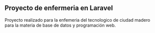 ## Proyecto de enfermeria en Laravel
<p>Proyecto realizado para la enfemeria del tecnologico de ciudad madero para la materia de base de datos y programación web.</p>
